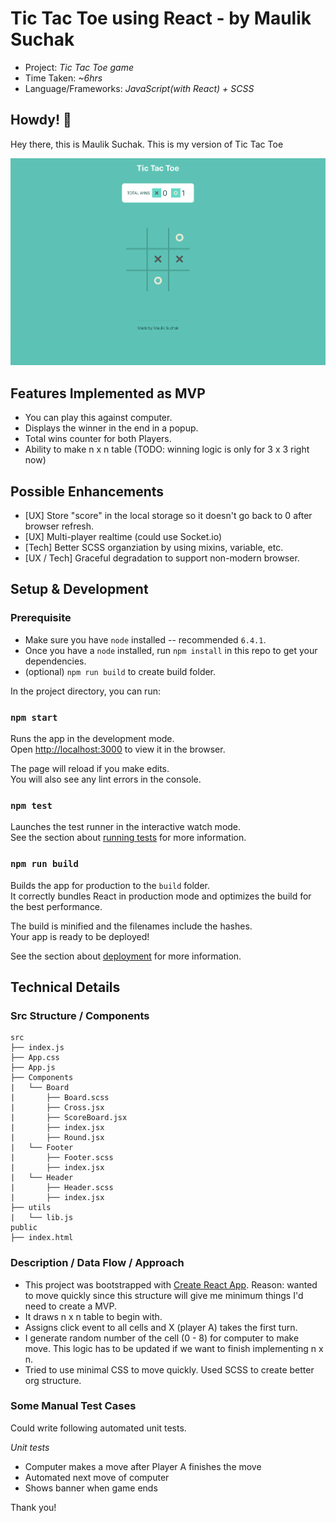 # Tic Tac Toe using React - by Maulik Suchak
* Project: *Tic Tac Toe game*
* Time Taken: *~6hrs*
* Language/Frameworks: *JavaScript(with React) + SCSS*

## Howdy! 👋

Hey there, this is Maulik Suchak. This is my version of Tic Tac Toe

![Tic Tac Toe HomePage](screenshot.png)


## Features Implemented as MVP

* You can play this against computer.
* Displays the winner in the end in a popup.
* Total wins counter for both Players.
* Ability to make n x n table (TODO: winning logic is only for 3 x 3 right now)


## Possible Enhancements

* [UX] Store "score" in the local storage so it doesn't go back to 0 after browser refresh.
* [UX] Multi-player realtime (could use Socket.io)
* [Tech] Better SCSS organziation by using mixins, variable, etc.
* [UX / Tech] Graceful degradation to support non-modern browser.


## Setup & Development

### Prerequisite
* Make sure you have `node` installed -- recommended `6.4.1`.
* Once you have a `node` installed, run `npm install` in this repo to get your dependencies.
* (optional) `npm run build` to create build folder.

In the project directory, you can run:

### `npm start`

Runs the app in the development mode.<br />
Open [http://localhost:3000](http://localhost:3000) to view it in the browser.

The page will reload if you make edits.<br />
You will also see any lint errors in the console.

### `npm test`

Launches the test runner in the interactive watch mode.<br />
See the section about [running tests](https://facebook.github.io/create-react-app/docs/running-tests) for more information.

### `npm run build`

Builds the app for production to the `build` folder.<br />
It correctly bundles React in production mode and optimizes the build for the best performance.

The build is minified and the filenames include the hashes.<br />
Your app is ready to be deployed!

See the section about [deployment](https://facebook.github.io/create-react-app/docs/deployment) for more information.

## Technical Details

### Src Structure / Components
```
src
├── index.js
├── App.css
├── App.js
├── Components
|   └── Board
|       ├── Board.scss
|       ├── Cross.jsx
|       ├── ScoreBoard.jsx
|       ├── index.jsx
|       ├── Round.jsx
|   └── Footer
|       ├── Footer.scss
|       ├── index.jsx
|   └── Header
|       ├── Header.scss
|       ├── index.jsx
├── utils
|   └── lib.js
public
├── index.html
```

### Description / Data Flow / Approach
* This project was bootstrapped with [Create React App](https://github.com/facebook/create-react-app). Reason: wanted to move quickly since this structure will give me minimum things I'd need to create a MVP.
* It draws n x n table to begin with.
* Assigns click event to all cells and X (player A) takes the first turn.
* I generate random number of the cell (0 - 8) for computer to make move. This logic has to be updated if we want to finish implementing n x n.
* Tried to use minimal CSS to move quickly. Used SCSS to create better org structure.

### Some Manual Test Cases

Could write following automated unit tests.

*Unit tests*
* Computer makes a move after Player A finishes the move
* Automated next move of computer
* Shows banner when game ends

Thank you!